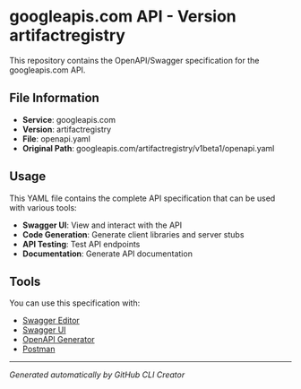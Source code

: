 # googleapis.com API - Version artifactregistry

This repository contains the OpenAPI/Swagger specification for the googleapis.com API.

## File Information

- **Service**: googleapis.com
- **Version**: artifactregistry
- **File**: openapi.yaml
- **Original Path**: googleapis.com/artifactregistry/v1beta1/openapi.yaml

## Usage

This YAML file contains the complete API specification that can be used with various tools:

- **Swagger UI**: View and interact with the API
- **Code Generation**: Generate client libraries and server stubs
- **API Testing**: Test API endpoints
- **Documentation**: Generate API documentation

## Tools

You can use this specification with:

- [Swagger Editor](https://editor.swagger.io/)
- [Swagger UI](https://swagger.io/tools/swagger-ui/)
- [OpenAPI Generator](https://openapi-generator.tech/)
- [Postman](https://www.postman.com/)

---

*Generated automatically by GitHub CLI Creator*
